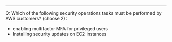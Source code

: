 ***
Q:
Which of the following security operations tasks must be performed by AWS customers? (choose 2):

* enabling multifactor MFA for privileged users
* Installing security updates on EC2 instances


